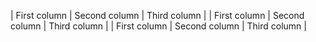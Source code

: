 | First column | Second column | Third column | 
| First column | Second column | Third column | 
| First column | Second column | Third column |
